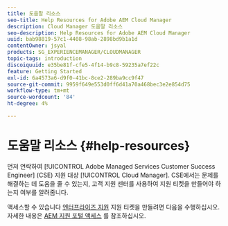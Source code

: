 ```yaml
---
title: 도움말 리소스
seo-title: Help Resources for Adobe AEM Cloud Manager
description: Cloud Manager 도움말 리소스
seo-description: Help Resources for Adobe AEM Cloud Manager
uuid: bab98819-57c1-4408-98ab-2898bd9b1a1d
contentOwner: jsyal
products: SG_EXPERIENCEMANAGER/CLOUDMANAGER
topic-tags: introduction
discoiquuid: e35be81f-cfe5-4f14-b9c8-59235a7ef22c
feature: Getting Started
exl-id: 6a4573a6-d9f0-41bc-8ce2-289ba9cc9f47
source-git-commit: 9959f649e553d0ff6d41a70a468bec3e2e854d75
workflow-type: tm+mt
source-wordcount: '84'
ht-degree: 4%

---
```


# 도움말 리소스 {#help-resources}

먼저 연락하여 [!UICONTROL Adobe Managed Services Customer Success Engineer] (CSE) 지원 대상 [!UICONTROL Cloud Manager]. CSE에서는 문제를 해결하는 데 도움을 줄 수 있는지, 고객 지원 센터를 사용하여 지원 티켓을 만들어야 하는지 여부를 알려줍니다.

액세스할 수 있습니다 [엔터프라이즈 지원](https://experienceleague.adobe.com/?lang=en&amp;support-tab=home#support) 지원 티켓을 만들려면 다음을 수행하십시오. 자세한 내용은 [AEM 지원 포털 액세스](https://helpx.adobe.com/enterprise/using/support-and-expert-services.html) 를 참조하십시오.

